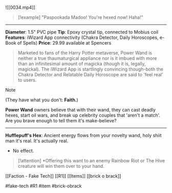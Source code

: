 ![[0034.mp4]]

> [!example] 
> "Paspookada Madoo! You're hexed now! Haha!" 

***

**Diameter**: 1.5" PVC pipe 
**Tip**: Epoxy crystal tip, connected to Mobius coil 
**Features**: iWizard App connectivity (Chakra Detector, Daily Horoscopes, e-Book of Spells)
**Price**: 29.99 available at Spencers

> Marketed to fans of the Harry Potter metaverse, Power Wand is neither a true thaumaturgical appliance nor is it imbued with more than an infinitesimal amount of magicka (though it is, legally, magickal). The iWizard App is startlingly convincing though-both the Chakra Detector and Relatable Daily Horoscope are said to 'feel real' to users.

> [!note] 
> (They have what you don't: **Faith.**) 

**Power Wand** owners believe that with their wand, they can cast deadly hexes, start oil wars, and break up celebrity couples that 'aren't a match'. Are you brave enough to tell them it's make-believe?
***
**Hufflepuff's Hex**: Ancient energy flows from your novelty wand, holy shiit man it's real. It's actually real. 
* No effect.

> [!attention] 
> *Offering this want to an enemy Rainbow Riot or The Hive creature will win them over to your hand. 

[[Faction - Fake Tech]]
[[R1]]
[[Items]]
[[brick o brack]]

#fake-tech #R1 #item #brick-obrack 
